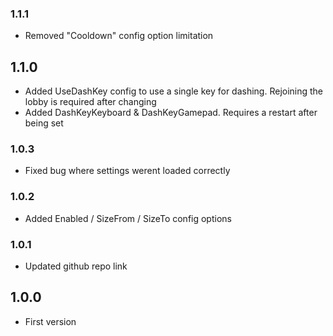 ### 1.1.1 ###
- Removed "Cooldown" config option limitation

## 1.1.0 ##
- Added UseDashKey config to use a single key for dashing. Rejoining the lobby is required after changing
- Added DashKeyKeyboard & DashKeyGamepad. Requires a restart after being set

### 1.0.3 ###
- Fixed bug where settings werent loaded correctly

### 1.0.2 ###
- Added Enabled / SizeFrom / SizeTo config options

### 1.0.1 ###
- Updated github repo link

## 1.0.0 ##
- First version